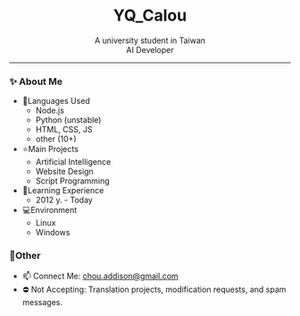 <div align="center">
    
# YQ_Calou

A university student in Taiwan<br>
AI Developer
</div>

-----

### ✨ About Me
- 📃Languages Used
    - Node.js
    - Python (unstable)
    - HTML, CSS, JS
    - other (10+)
- ⭐Main Projects
    - Artificial Intelligence
    - Website Design
    - Script Programming
- 🚮Learning Experience
    - 2012 y. - Today
- 💻Environment
    - Linux
    - Windows

### 🚩Other
- 📫 Connect Me: chou.addison@gmail.com
- ⛔ Not Accepting: Translation projects, modification requests, and spam messages.
